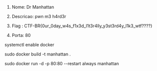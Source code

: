 1. Nome: Dr Manhattan
2. Descricao: pwn m3 h4rd3r
3. Flag :  CTF-BR{0ur_0day_w4s_f1x3d_l1t3r4lly_y3st3rd4y_l1k3_wtf????}

4. Porta: 80

systemctl enable docker

sudo docker build -t manhattan .

sudo docker run -d -p 80:80 --restart always manhattan
